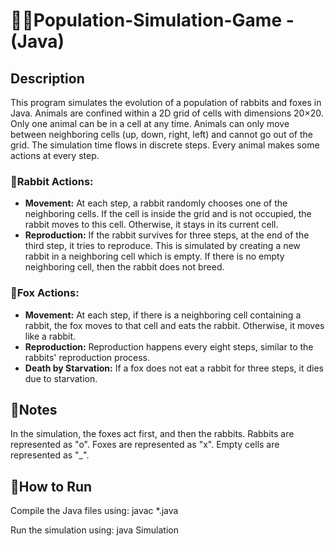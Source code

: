 # 🦊🐰Population-Simulation-Game - (Java)

## Description

This program simulates the evolution of a population of rabbits and foxes in Java. Animals are confined within a 2D grid of cells with dimensions 20×20. Only one animal can be in a cell at any time. Animals can only move between neighboring cells (up, down, right, left) and cannot go out of the grid. The simulation time flows in discrete steps. Every animal makes some actions at every step.

### 🐰Rabbit Actions:
- **Movement:** At each step, a rabbit randomly chooses one of the neighboring cells. If the cell is inside the grid and is not occupied, the rabbit moves to this cell. Otherwise, it stays in its current cell.
- **Reproduction:** If the rabbit survives for three steps, at the end of the third step, it tries to reproduce. This is simulated by creating a new rabbit in a neighboring cell which is empty. If there is no empty neighboring cell, then the rabbit does not breed. 
  
### 🦊Fox Actions:
- **Movement:** At each step, if there is a neighboring cell containing a rabbit, the fox moves to that cell and eats the rabbit. Otherwise, it moves like a rabbit.
- **Reproduction:** Reproduction happens every eight steps, similar to the rabbits' reproduction process.
- **Death by Starvation:** If a fox does not eat a rabbit for three steps, it dies due to starvation.

## 📌Notes
In the simulation, the foxes act first, and then the rabbits.
Rabbits are represented as "o".
Foxes are represented as "x".
Empty cells are represented as "_".

## 🚀How to Run
Compile the Java files using: javac *.java

Run the simulation using: java Simulation
